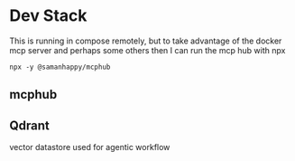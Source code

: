 # Dev Stack

This is running in compose remotely, but to take advantage of the docker mcp server and perhaps some others then I can run the mcp hub with npx

`npx -y @samanhappy/mcphub`

## mcphub

## Qdrant

vector datastore used for agentic workflow
